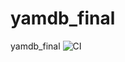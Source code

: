 # yamdb_final
yamdb_final
![CI](https://github.com/Aleksandr-Meshkov/yamdb_final/actions/workflows/yamdb_workflow.yml/badge.svg)
